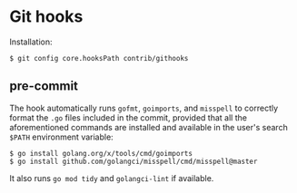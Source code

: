 # Git hooks

Installation:

```
$ git config core.hooksPath contrib/githooks
```

## pre-commit

The hook automatically runs `gofmt`, `goimports`, and `misspell`
to correctly format the `.go` files included in the commit, provided
that all the aforementioned commands are installed and available
in the user's search `$PATH` environment variable:

```
$ go install golang.org/x/tools/cmd/goimports
$ go install github.com/golangci/misspell/cmd/misspell@master
```

It also runs `go mod tidy` and `golangci-lint` if available.
